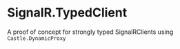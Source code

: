 # SignalR.TypedClient
A proof of concept for strongly typed SignalRClients using `Castle.DynamicProxy`

